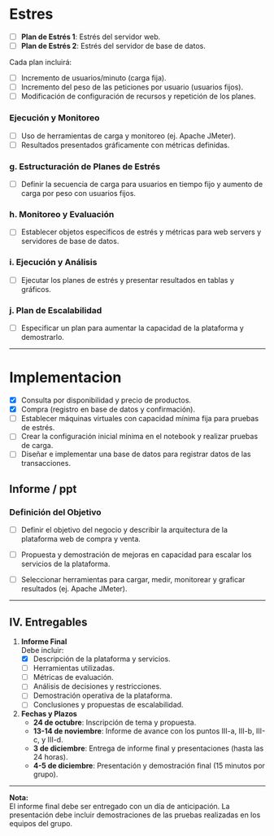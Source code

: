 
# Estres
- [ ] **Plan de Estrés 1**: Estrés del servidor web.  
- [ ] **Plan de Estrés 2**: Estrés del servidor de base de datos.  

Cada plan incluirá:  
- [ ] Incremento de usuarios/minuto (carga fija).  
- [ ] Incremento del peso de las peticiones por usuario (usuarios fijos).  
- [ ] Modificación de configuración de recursos y repetición de los planes.

### Ejecución y Monitoreo  
- [ ] Uso de herramientas de carga y monitoreo (ej. Apache JMeter).  
- [ ] Resultados presentados gráficamente con métricas definidas.  
### g. Estructuración de Planes de Estrés  
- [ ] Definir la secuencia de carga para usuarios en tiempo fijo y aumento de carga por peso con usuarios fijos.

### h. Monitoreo y Evaluación  
- [ ] Establecer objetos específicos de estrés y métricas para web servers y servidores de base de datos.

### i. Ejecución y Análisis  
- [ ] Ejecutar los planes de estrés y presentar resultados en tablas y gráficos.

### j. Plan de Escalabilidad  
- [ ] Especificar un plan para aumentar la capacidad de la plataforma y demostrarlo.

---------

# Implementacion
- [x] Consulta por disponibilidad y precio de productos.  
- [x] Compra (registro en base de datos y confirmación).
- [ ] Establecer máquinas virtuales con capacidad mínima fija para pruebas de estrés.
- [ ] Crear la configuración inicial mínima en el notebook y realizar pruebas de carga.
- [ ] Diseñar e implementar una base de datos para registrar datos de las transacciones.

## Informe / ppt

### Definición del Objetivo  
- [ ] Definir el objetivo del negocio y describir la arquitectura de la plataforma web de compra y venta.

- [ ] Propuesta y demostración de mejoras en capacidad para escalar los servicios de la plataforma.

- [ ] Seleccionar herramientas para cargar, medir, monitorear y graficar resultados (ej. Apache JMeter).

---

## IV. Entregables  

1. **Informe Final**  
Debe incluir:  
   - [X] Descripción de la plataforma y servicios.  
   - [ ] Herramientas utilizadas.  
   - [ ] Métricas de evaluación.  
   - [ ] Análisis de decisiones y restricciones.  
   - [ ] Demostración operativa de la plataforma.  
   - [ ] Conclusiones y propuestas de escalabilidad.  

2. **Fechas y Plazos**  
   - **24 de octubre**: Inscripción de tema y propuesta.  
   - **13-14 de noviembre**: Informe de avance con los puntos III-a, III-b, III-c, y III-d.  
   - **3 de diciembre**: Entrega de informe final y presentaciones (hasta las 24 horas).  
   - **4-5 de diciembre**: Presentación y demostración final (15 minutos por grupo).  

---

**Nota:**  
El informe final debe ser entregado con un día de anticipación. La presentación debe incluir demostraciones de las pruebas realizadas en los equipos del grupo.

